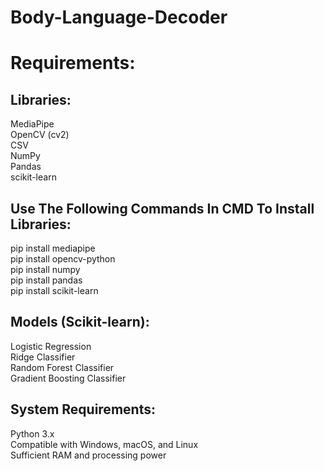 # Body-Language-Decoder

<H1> Requirements:</H1>

<H2>Libraries:</H2>
	MediaPipe</br>
	OpenCV (cv2)</br>
	CSV</br>
	NumPy</br>
	Pandas</br>
	scikit-learn

<H2>Use The Following Commands In CMD To Install Libraries:</H2>
	<p>pip install mediapipe</br>
	pip install opencv-python</br>
	pip install numpy</br>
	pip install pandas</br>
	pip install scikit-learn</p>

<H2>Models (Scikit-learn):</H2>
	<p>Logistic Regression</br>
	Ridge Classifier</br>
	Random Forest Classifier</br>
	Gradient Boosting Classifier</p>

<H2>System Requirements:</H2>
	<p>Python 3.x</br>
	Compatible with Windows, macOS, and Linux</br>
	Sufficient RAM and processing power</p></br>
